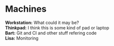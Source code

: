 # Machines

**Workstation:** What could it may be?  
**Thinkpad:** I think this is some kind of pad or laptop  
**Bart:** Git and CI and other stuff refering code  
**Lisa:** Monitoring
